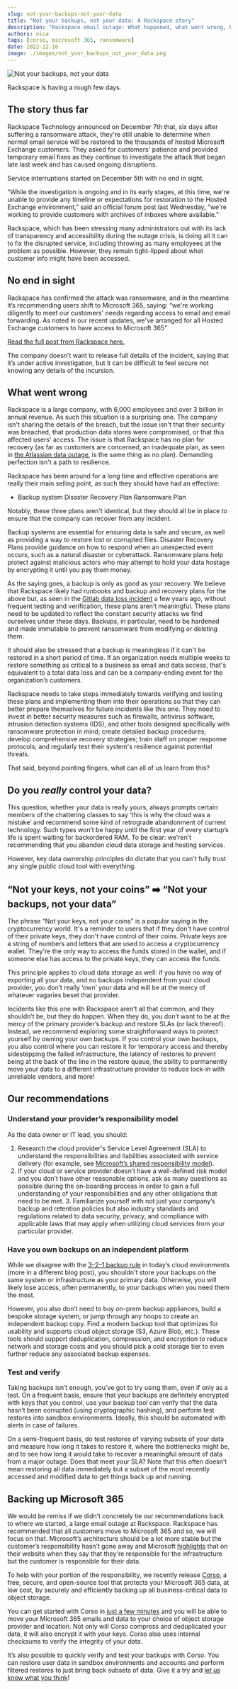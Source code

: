 ```yaml
---
slug: not-your-backups-not-your-data
title: "Not your backups, not your data: A Rackspace story"
description: "Rackspace email outage: What happened, what went wrong, best practices, and paths forawrd to protect your business email and data."
authors: nica
tags: [corso, microsoft 365, ransomware]
date: 2022-12-16
image: ./images/not_your_backups_not_your_data.png
---
```


![Not your backups, not your data](./images/not_your_backups_not_your_data.png)

Rackspace is having a rough few days.

## The story thus far

Rackspace Technology announced on December 7th that, six days after
suffering a ransomware attack, they're still unable to determine when
normal email service will be restored to the thousands of hosted
Microsoft Exchange customers. They asked for customers' patience and
provided temporary email fixes as they continue to investigate the
attack that began late last week and has caused ongoing disruptions.

Service interruptions started on December 5th with no end in sight.

<!-- truncate -->

“While the investigation is ongoing and in its early stages, at this
time, we're unable to provide any timeline or expectations for
restoration to the Hosted Exchange environment,” said an official
forum post last Wednesday, “we're working to provide customers with
archives of inboxes where available.”

Rackspace, which has been stressing many administrators out with its
lack of transparency and accessibility during the outage crisis, is
doing all it can to fix the disrupted service, including throwing as
many employees at the problem as possible. However, they remain
tight-lipped about what customer info might have been accessed.

## No end in sight

Rackspace has confirmed the attack was ransomware, and in the meantime
it’s recommending users shift to Microsoft 365, saying: “we're
working diligently to meet our customers' needs regarding access to
email and email forwarding. As noted in our recent updates, we've
arranged for all Hosted Exchange customers to have access to Microsoft
365”

[Read the full post from Rackspace
here.](https://status.apps.rackspace.com/index/viewincidents?service=6&start=1670216400)

The company doesn’t want to release full details of the incident,
saying that it’s under active investigation, but it can be
difficult to feel secure not knowing any details of the incursion.

## What went wrong

Rackspace is a large company, with 6,000 employees and over 3 billion
in annual revenue. As such this situation is a surprising one. The
company isn't sharing the details of the breach, but the issue isn't
that their security was breached, that production data stores were
compromised, or that this affected users' access. The issue is that
Rackspace has no plan for recovery (as far as customers are concerned,
an inadequate plan, as seen in [the Atlassian data
outage](https://www.atlassian.com/engineering/post-incident-review-april-2022-outage),
is the same thing as no plan). Demanding perfection isn't a path to
resilience.

Rackspace has been around for a long time and effective operations are
really their main selling point, as such they should have had an
effective:

- Backup system Disaster Recovery Plan Ransomware Plan

Notably, these three plans aren't identical, but they should all be in
place to ensure that the company can recover from any incident.

Backup systems are essential for ensuring data is safe and secure, as
well as providing a way to restore lost or corrupted files. Disaster
Recovery Plans provide guidance on how to respond when an unexpected
event occurs, such as a natural disaster or cyberattack. Ransomware
plans help protect against malicious actors who may attempt to hold
your data hostage by encrypting it until you pay them money.

As the saying goes, a backup is only as good as your recovery.
We believe that Rackspace likely had runbooks and backup and recovery
plans for the above but, as seen in the [Gitlab data loss
incident](https://about.gitlab.com/blog/2017/02/10/postmortem-of-database-outage-of-january-31/)
a few years ago, without frequent testing and verification, these
plans aren’t meaningful. These plans need to be updated to reflect the
constant security attacks we find ourselves under these days. Backups,
in particular, need to be hardened and made immutable to prevent
ransomware from modifying or deleting them.

It should also be stressed that a backup is meaningless if it can't
be restored in a short period of time. If an organization needs
multiple weeks to restore something as critical to a business as email
and data access, that's equivalent to a total data loss and can be a
company-ending event for the organization’s customers.

Rackspace needs to take steps immediately towards verifying and
testing these plans and implementing them into their operations so
that they can better prepare themselves for future incidents like this
one. They need to invest in better security measures such as
firewalls, antivirus software, intrusion detection systems (IDS), and
other tools designed specifically with ransomware protection in mind;
create detailed backup procedures; develop comprehensive recovery
strategies; train staff on proper response protocols; and regularly
test their system's resilience against potential threats.

That said, beyond pointing fingers, what can all of us learn from this?

## Do you *really* control your data?

This question, whether your data is really yours, always prompts
certain members of the chattering classes to say ‘this is why the
cloud was a mistake’ and recommend some kind of retrograde abandonment
of current technology. Such types won’t be happy until the first year
of every startup’s life is spent waiting for backordered RAM. To be
clear: we'ren’t recommending that you abandon cloud data storage and
hosting services.

However, key data ownership principles do dictate that you can't
fully trust any single public cloud tool with everything.

## “Not your keys, not your coins” ➡️ “Not your backups, not your data”

The phrase “Not your keys, not your coins” is a popular saying in the
cryptocurrency world. It's a reminder to users that if they don't
have control of their private keys, they don't have control of their
coins. Private keys are a string of numbers and letters that are used
to access a cryptocurrency wallet. They're the only way to access the
funds stored in the wallet, and if someone else has access to the
private keys, they can access the funds.

This principle applies to cloud data storage as well: if you have no
way of exporting all your data, and no backups independent from your
cloud provider, you don’t really ‘own’ your data and will be at the
mercy of whatever vagaries beset that provider.

Incidents like this one with Rackspace aren’t all that common, and
they shouldn’t be, but they do happen. When they do, you don’t want to
be at the mercy of the primary provider’s backup and restore SLAs (or
lack thereof). Instead, we recommend exploring some straightforward
ways to protect yourself by owning your own backups. If you control
your own backups, you also control where you can restore it for
temporary access and thereby sidestepping the failed infrastructure,
the latency of restores to prevent being at the back of the line in
the restore queue, the ability to permanently move your data to a
different infrastructure provider to reduce lock-in with unreliable
vendors, and more!

## Our recommendations

### Understand your provider’s responsibility model

As the data owner or IT lead, you should:

1. Research the cloud provider's Service Level Agreement (SLA) to
understand the responsibilities and liabilities associated with
service delivery (for example, see [Microsoft’s shared responsibility
model](https://learn.microsoft.com/en-us/azure/security/fundamentals/shared-responsibility)).
2. If your cloud or service provider doesn’t have a well-defined risk
model and you don’t have other reasonable options, ask as many
questions as possible during the on-boarding process in order to gain
a full understanding of your responsibilities and any other
obligations that need to be met.  3. Familiarize yourself with not
just your company’s backup and retention policies but also industry
standards and regulations related to data security, privacy, and
compliance with applicable laws that may apply when utilizing cloud
services from your particular provider.

### Have you own backups on an independent platform

While we disagree with the [3–2–1 backup
rule](https://www.uschamber.com/co/run/technology/3-2-1-backup-rule)
in today’s cloud environments (more in a different blog post), you
shouldn't store your backups on the same system or infrastructure as
your primary data. Otherwise, you will likely lose access, often
permanently, to your backups when you need them the most.

However, you also don’t need to buy on-prem backup appliances, build a
bespoke storage system, or jump through any hoops to create an
independent backup copy. Find a modern backup tool that optimizes for
usability and supports cloud object storage (S3, Azure Blob,
etc.). These tools should support deduplication, compression, and
encryption to reduce network and storage costs and you should pick a
cold storage tier to even further reduce any associated backup
expenses.

### Test and verify

Taking backups isn’t enough, you’ve got to try using them, even if
only as a test. On a frequent basis, ensure that your backups are
definitely encrypted with keys that you control, use your backup tool
can verify that the data hasn’t been corrupted (using cryptographic
hashing), and perform test restores into sandbox
environments. Ideally, this should be automated with alerts in case of
failures.

On a semi-frequent basis, do test restores of varying subsets of your
data and measure how long it takes to restore it, where the
bottlenecks might be, and to see how long it would take to recover a
meaningful amount of data from a major outage. Does that meet your
SLA? Note that this often doesn’t mean restoring all data immediately
but a subset of the most recently accessed and modified data to get
things back up and running.

## Backing up Microsoft 365

We would be remiss if we didn’t concretely tie our recommendations
back to where we started, a large email outage at Rackspace. Rackspace
has recommended that all customers move to Microsoft 365 and so, we
will focus on that. Microsoft’s architecture should be a lot more
stable but the customer’s responsibility hasn’t gone away and
Microsoft [
highlights](https://learn.microsoft.com/en-us/azure/security/fundamentals/shared-responsibility)
that on their website when they say that they're responsible for the
infrastructure but the customer is responsible for their data.

To help with your portion of the responsibility, we recently release
[Corso](/), a free, secure, and open-source tool that protects your
Microsoft 365 data, at low cost, by securely and efficiently backing
up all business-critical data to object storage.

You can get started with Corso in [just a few
minutes](https://corsobackup.io/docs/quickstart) and you will be able
to move your Microsoft 365 emails and data to your choice of object
storage provider and location. Not only will Corso compress and
deduplicated your data, it will also encrypt it with your keys. Corso
also uses internal checksums to verify the integrity of your data.

It’s also possible to quickly verify and test your backups with
Corso. You can restore user data in sandbox environments and accounts
and perform filtered restores to just bring back subsets of data. Give
it a try and [let us know what you
think](https://discord.gg/63DTTSnuhT)!
